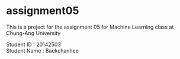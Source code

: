 # assignment05

This is a project for the assignment 05 for Machine Learning class at Chung-Ang University 

Student ID : 20142503 </br> Student Name : Baekchanhee
